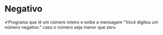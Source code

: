 # Negativo
✔Programa que lê um número inteiro e exibe a mensagem "Você digitou um número negativo." caso o número seja menor que zero.
